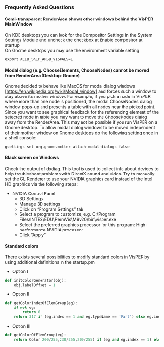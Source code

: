 ### Frequently Asked Questions

#### Semi-transparent RenderArea shows other windows behind the VisPER MainWindow

On KDE desktops you can look for the Compositor Settings in the System Settings Module and uncheck the checkbox at Enable compositor at startup.  
On Gnome desktops you may use the environment variable setting

``` 
export XLIB_SKIP_ARGB_VISUALS=1
```

#### Modal dialog (e.g. ChooseElements, ChooseNodes) cannot be moved from RenderArea (Desktop: Gnome)

Gnome decided to behave like MacOS for modal dialog windows [https://en.wikipedia.org/wiki/Modal_window] and forces such a window to stay above its mother window.
For example, if you pick a node in VisPER where more than one node is positioned, the modal ChooseNodes dialog window pops-up and presents a table with all nodes near the picked point. Since you want to see graphical feedback for the referencing element of the selected node in table you may want to move the ChooseNodes dialog away from the RenderArea. This may not be possible if you run VisPER on a Gnome desktop.
To allow modal dialog windows to be moved independent of their mother window on Gnome desktops do the following setting once in a shell console:
``` 
gsettings set org.gnome.mutter attach-modal-dialogs false
```
#### Black screen on Windows

Check the output of dxdiag. This tool is used to collect info about devices to help troubleshoot problems with DirectX sound and video.
Try to manually set the GL Renderer to use your NVIDIA graphics card instead of the Intel HD graphics via the following steps:
* NVIDIA Control Panel 
    + 3D Settings
    + Manage 3D settings
    + Click on “Program Settings” tab
    + Select a program to customize, e.g. C:\Program Files\INTES\EDU\PermVis\M9v20\bin\visper.exe
    + Select the preferred graphics processor for this program: High-performance NVIDIA processor 
    + Click “Apply”

#### Standard colors

There exists several possibilities to modify standard colors in VisPER by using additional definitions in the startup.pm

* Option I
  
```python
def initColorGenerator(obj):
    obj.labelOffset = 1
```
* Option II

```python
def getColorIndexOfElemGroup(eg):
    if not eg:
        return 0
    return 317 if (eg.index == 1 and eg.typeName == 'Part') else eg.index
```
* Option III

```python
def getColorOfElemGroup(eg):
    return Color(200/255,230/255,200/255) if (eg and eg.index == 1) else eg.index
```
  
 
    
